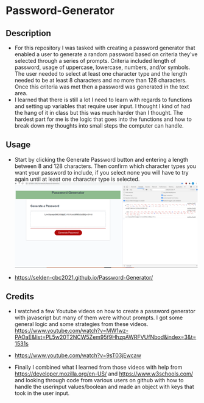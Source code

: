 # Password-Generator
## Description
- For this repository I was tasked with creating a password generator that enabled a user to generate a random password based on criteria they've selected through a series of prompts. Criteria included length of password, usage of uppercase, lowercase, numbers, and/or symbols. The user needed to select at least one character type and the length needed to be at least 8 characters and no more than 128 characters. Once this criteria was met then a password was generated in the text area.
- I learned that there is still a lot I need to learn with regards to functions and setting up variables that require user input. I thought I kind of had the hang of it in class but this was much harder than I thought. The hardest part for me is the logic that goes into the functions and how to break down my thoughts into small steps the computer can handle.
## Usage
- Start by clicking the Generate Password button and entering a length between 8 and 128 characters. Then confirm which character types you want your password to include, if you select none you will have to try again until at least one character type is selected.
![alt text](assets/images/passwordgenerator.PNG)

- https://selden-cbc2021.github.io/Password-Generator/

## Credits
- I watched a few Youtube videos on how to create a password generator with javascript but many of them were without prompts. I got some general logic and some strategies from these videos.
https://www.youtube.com/watch?v=MW1wz-PAOaE&list=PL5w20T2NCW5Zem95f9HhzpAWRFVUfNbod&index=3&t=1531s

- https://www.youtube.com/watch?v=9sT03jEwcaw

- Finally I combined what I learned from those videos with help from https://developer.mozilla.org/en-US/ and https://www.w3schools.com/ and looking through code from various users on github with how to handle the userinput values/boolean and made an object with keys that took in the user input.


